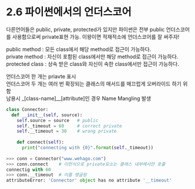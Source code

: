 # 2.6 파이썬에서의 언더스코어

다른언어들은 public, private, protected가 있지만 파이썬은 전부 public
언더스코어를 사용함으로써 private표현 가능. 이왕이면 적재적소에 언더스코어를 잘 써주자!

public method : 모든 class에서 해당 method로 접근이 가능하다.<br/>
private method : 자신이 포함된 class에서만 해당 method로 접근이 가능하다.<br/>
protected class : 상속 받은 class와 자신이 속한 class에서만 접근이 가능하다.<br/>


언더스코어 한 개는 priavte 표시<br/>
언더스코어 두 개는 여러 번 확장되는 클래스의 매서드를 매끄럽게 오버라이드 하기 위함<br/>
남용시 _[class-name]__[attribute]인 경우 Name Mangling 발생

~~~ python
class Connector:
  def __init__(self, source):
    self.source = source   # public
    self._timeout = 60     # correct private
    self.__timeout = 30    # wrong private
    
    def connect(self):
      print("connecting with {0}".format(self._timeout))
      
>>> conn = Connector("www.wehago.com")
>>> conn.connect    # 이런식으로 private요소는 클래스 내부에서만 호출
connectig with 60
>>> conn.__timeout  # 이름 맹글링
attributeError: 'Connector' object has no attribute '__timeout'
~~~